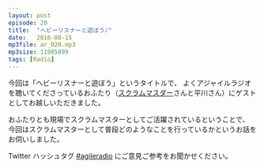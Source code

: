 ```yaml
---
layout: post
episode: 20
title:  "ヘビーリスナーと遊ぼう♪"
date:   2016-08-15
mp3file: ar_020.mp3
mp3size: 11985099
tags: [Radio]
---
```


今回は「ヘビーリスナーと遊ぼう」というタイトルで、
よくアジャイルラジオを聴いてくださっているおふたり（[スクラムマスダー](https://twitter.com/scrummasudar)さんと平川さん）にゲストとしてお越しいただきました。  

おふたりとも現場でスクラムマスターとしてご活躍されているということで、
今回はスクラムマスターとして普段どのようなことを行っているかというお話をお伺いしました。

Twitter ハッシュタグ [#agileradio](https://twitter.com/intent/tweet?hashtags=agileradio) にご意見ご参考をお聞かせください。

